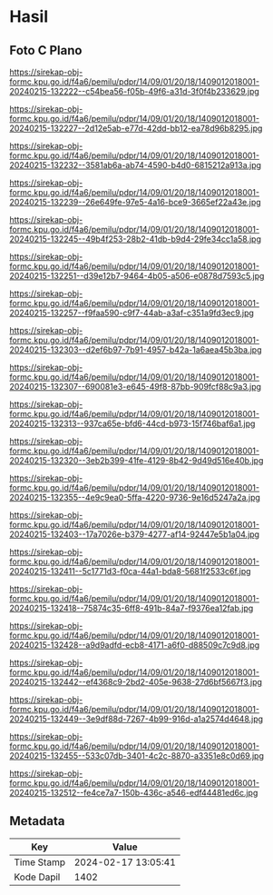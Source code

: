 # Hasil

## Foto C Plano

https://sirekap-obj-formc.kpu.go.id/f4a6/pemilu/pdpr/14/09/01/20/18/1409012018001-20240215-132222--c54bea56-f05b-49f6-a31d-3f0f4b233629.jpg

https://sirekap-obj-formc.kpu.go.id/f4a6/pemilu/pdpr/14/09/01/20/18/1409012018001-20240215-132227--2d12e5ab-e77d-42dd-bb12-ea78d96b8295.jpg

https://sirekap-obj-formc.kpu.go.id/f4a6/pemilu/pdpr/14/09/01/20/18/1409012018001-20240215-132232--3581ab6a-ab74-4590-b4d0-6815212a913a.jpg

https://sirekap-obj-formc.kpu.go.id/f4a6/pemilu/pdpr/14/09/01/20/18/1409012018001-20240215-132239--26e649fe-97e5-4a16-bce9-3665ef22a43e.jpg

https://sirekap-obj-formc.kpu.go.id/f4a6/pemilu/pdpr/14/09/01/20/18/1409012018001-20240215-132245--49b4f253-28b2-41db-b9d4-29fe34cc1a58.jpg

https://sirekap-obj-formc.kpu.go.id/f4a6/pemilu/pdpr/14/09/01/20/18/1409012018001-20240215-132251--d39e12b7-9464-4b05-a506-e0878d7593c5.jpg

https://sirekap-obj-formc.kpu.go.id/f4a6/pemilu/pdpr/14/09/01/20/18/1409012018001-20240215-132257--f9faa590-c9f7-44ab-a3af-c351a9fd3ec9.jpg

https://sirekap-obj-formc.kpu.go.id/f4a6/pemilu/pdpr/14/09/01/20/18/1409012018001-20240215-132303--d2ef6b97-7b91-4957-b42a-1a6aea45b3ba.jpg

https://sirekap-obj-formc.kpu.go.id/f4a6/pemilu/pdpr/14/09/01/20/18/1409012018001-20240215-132307--690081e3-e645-49f8-87bb-909fcf88c9a3.jpg

https://sirekap-obj-formc.kpu.go.id/f4a6/pemilu/pdpr/14/09/01/20/18/1409012018001-20240215-132313--937ca65e-bfd6-44cd-b973-15f746baf6a1.jpg

https://sirekap-obj-formc.kpu.go.id/f4a6/pemilu/pdpr/14/09/01/20/18/1409012018001-20240215-132320--3eb2b399-41fe-4129-8b42-9d49d516e40b.jpg

https://sirekap-obj-formc.kpu.go.id/f4a6/pemilu/pdpr/14/09/01/20/18/1409012018001-20240215-132355--4e9c9ea0-5ffa-4220-9736-9e16d5247a2a.jpg

https://sirekap-obj-formc.kpu.go.id/f4a6/pemilu/pdpr/14/09/01/20/18/1409012018001-20240215-132403--17a7026e-b379-4277-af14-92447e5b1a04.jpg

https://sirekap-obj-formc.kpu.go.id/f4a6/pemilu/pdpr/14/09/01/20/18/1409012018001-20240215-132411--5c1771d3-f0ca-44a1-bda8-5681f2533c6f.jpg

https://sirekap-obj-formc.kpu.go.id/f4a6/pemilu/pdpr/14/09/01/20/18/1409012018001-20240215-132418--75874c35-6ff8-491b-84a7-f9376ea12fab.jpg

https://sirekap-obj-formc.kpu.go.id/f4a6/pemilu/pdpr/14/09/01/20/18/1409012018001-20240215-132428--a9d9adfd-ecb8-4171-a6f0-d88509c7c9d8.jpg

https://sirekap-obj-formc.kpu.go.id/f4a6/pemilu/pdpr/14/09/01/20/18/1409012018001-20240215-132442--ef4368c9-2bd2-405e-9638-27d6bf5667f3.jpg

https://sirekap-obj-formc.kpu.go.id/f4a6/pemilu/pdpr/14/09/01/20/18/1409012018001-20240215-132449--3e9df88d-7267-4b99-916d-a1a2574d4648.jpg

https://sirekap-obj-formc.kpu.go.id/f4a6/pemilu/pdpr/14/09/01/20/18/1409012018001-20240215-132455--533c07db-3401-4c2c-8870-a3351e8c0d69.jpg

https://sirekap-obj-formc.kpu.go.id/f4a6/pemilu/pdpr/14/09/01/20/18/1409012018001-20240215-132512--fe4ce7a7-150b-436c-a546-edf44481ed6c.jpg


## Metadata

| Key        | Value               |
| ---------- | ------------------- |
| Time Stamp | 2024-02-17 13:05:41 |
| Kode Dapil | 1402                |



